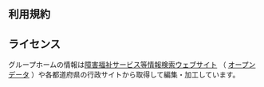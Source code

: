 
## 利用規約


## ライセンス
グループホームの情報は[障害福祉サービス等情報検索ウェブサイト](https://www.wam.go.jp/sfkohyoout/) （ [オープンデータ](https://www.wam.go.jp/content/wamnet/pcpub/top/sfkopendata/) ）や各都道府県の行政サイトから取得して編集・加工しています。

